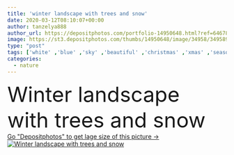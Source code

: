 ```yaml
---
title: 'winter landscape with trees and snow'
date: 2020-03-12T08:10:07+00:00
author: tanzelya888
author_url: https://depositphotos.com/portfolio-14950648.html?ref=64678756
image: https://st3.depositphotos.com/thumbs/14950648/image/34958/349589596/api_thumb_450.jpg?forcejpeg=true
type: "post"
tags: ['white' ,'blue' ,'sky' ,'beautiful' ,'christmas' ,'xmas' ,'season' ,'scene' ,'nature' ,'tree' ,'mountain' ,'landscape' ,'cold' ,'trees' ,'frost' ,'snow' ,'winter' ,'pine' ,'fir' ,'forest' ,'mountains' ,'ice' ,'frozen' ,'ski' ,'snowy' ]
categories: 
  - nature
---
```

<div aling="center">
            <font size="60"> Winter landscape with trees and snow</font>   
</div>
<div>
    <a href='https://st3.depositphotos.com/thumbs/14950648/image/34958/349589596/api_thumb_450.jpg?forcejpeg=true?ref=64678756' target=_blank > Go "Depositphotos" to get lage size of this picture ->
        <img href='https://st3.depositphotos.com/thumbs/14950648/image/34958/349589596/api_thumb_450.jpg?forcejpeg=true?ref=64678756' src='https://st3.depositphotos.com/14950648/34958/i/950/depositphotos_349589596-stock-photo-winter-landscape-trees-snow.jpg?forcejpeg=true' alt='Winter landscape with trees and snow' >
    </a>
</div>
